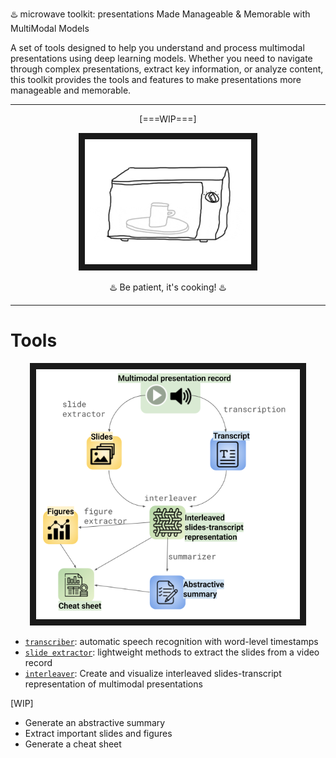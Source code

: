 ♨️ microwave toolkit: presentations Made Manageable & Memorable with MultiModal Models

A set of tools designed to help you understand and process multimodal presentations using deep learning models. Whether you need to navigate through complex presentations, extract key information, or analyze content, this toolkit provides the tools and features to make presentations more manageable and memorable.

---
<p align="center">
[===WIP===]
</p>
<p align="center">
<img src="./figures/mmmmmm.gif" height="200" border="10"/>
</p>
<p align="center">
♨️ Be patient, it's cooking! ♨️
</p>


---
# Tools

<p align="center">
<img src="./figures/tools.png" height="400" border="10"/>
</p>

* [`transcriber`](/transcriber/): automatic speech recognition with word-level timestamps 
* [`slide extractor`](/slide-extractor/): lightweight methods to extract the slides from a video record
* [`interleaver`](/interleaver/): Create and visualize interleaved slides-transcript representation of multimodal presentations

[WIP]
* Generate an abstractive summary
* Extract important slides and figures
* Generate a cheat sheet

